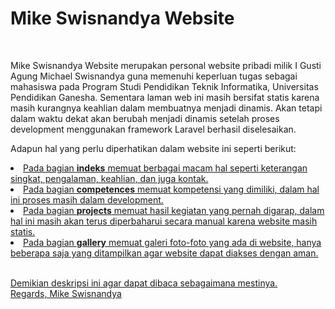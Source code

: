 <h1>Mike Swisnandya Website</h1><br>
<p>Mike Swisnandya Website merupakan personal website pribadi milik I Gusti Agung Michael Swisnandya guna memenuhi keperluan tugas sebagai mahasiswa pada Program Studi Pendidikan Teknik Informatika, Universitas Pendidikan Ganesha. Sementara laman web ini masih bersifat statis karena masih kurangnya keahlian dalam membuatnya menjadi dinamis. Akan tetapi dalam waktu dekat akan berubah menjadi dinamis setelah proses development menggunakan framework Laravel berhasil diselesaikan.</p>
<p>Adapun hal yang perlu diperhatikan dalam website ini seperti berikut: </p>
<div class="lists">
  <li><a href="https://gungmichael.com/index">Pada bagian <b>indeks</b> memuat berbagai macam hal seperti keterangan singkat, pengalaman, keahlian, dan juga kontak.</li>
  <li><a href="https://gungmichael.com/competences">Pada bagian <b>competences</b> memuat kompetensi yang dimiliki, dalam hal ini proses masih dalam development.</li>
  <li><a href="https://gungmichael.com/projects">Pada bagian <b>projects</b> memuat hasil kegiatan yang pernah digarap, dalam hal ini masih akan terus diperbaharui secara manual karena website masih statis.</li>
  <li><a href="https://gungmichael.com/gallery">Pada bagian <b>gallery</b> memuat galeri foto-foto yang ada di website, hanya beberapa saja yang ditampilkan agar website dapat diakses dengan aman.</li>
</div><br>
<p>Demikian deskripsi ini agar dapat dibaca sebagaimana mestinya. <br>Regards, Mike Swisnandya</p>
